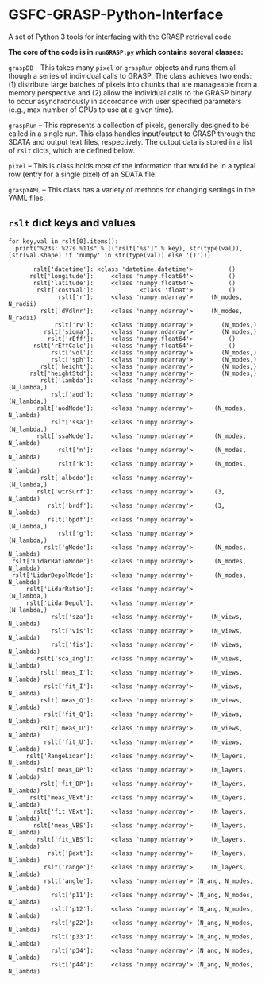 # GSFC-GRASP-Python-Interface
A set of Python 3 tools for interfacing with the GRASP retrieval code

**The core of the code is in ``runGRASP.py`` which contains several classes:**

``graspDB`` – This takes many ``pixel`` or ``graspRun`` objects and runs them all though a series of individual calls to GRASP. The class achieves two ends: (1) distribute large batches of pixels into chunks that are manageable from a memory perspective and (2) allow the individual calls to the GRASP binary to occur asynchronously in accordance with user specified parameters (e.g., max number of CPUs to use at a given time).  

``graspRun`` – This represents a collection of pixels, generally designed to be called in a single run. This class handles input/output to GRASP through the SDATA and output text files, respectively. The output data is stored in a list of ``rslt`` dicts, which are defined below.

``pixel`` – This is class holds most of the information that would be in a typical row (entry for a single pixel) of an SDATA file.

``graspYAML`` – This class has a variety of methods for changing settings in the YAML files.

## ``rslt`` dict keys and values
```
for key,val in rslt[0].items(): 
  print("%23s: %27s %11s" % (("rslt['%s']" % key), str(type(val)), (str(val.shape) if 'numpy' in str(type(val)) else '()')))
```
```
       rslt['datetime']: <class 'datetime.datetime'>          ()
      rslt['longitude']:     <class 'numpy.float64'>          ()
       rslt['latitude']:     <class 'numpy.float64'>          ()
        rslt['costVal']:             <class 'float'>          ()
              rslt['r']:     <class 'numpy.ndarray'>     (N_modes, N_radii)
         rslt['dVdlnr']:     <class 'numpy.ndarray'>     (N_modes, N_radii)
             rslt['rv']:     <class 'numpy.ndarray'>        (N_modes,)
          rslt['sigma']:     <class 'numpy.ndarray'>        (N_modes,)
           rslt['rEff']:     <class 'numpy.float64'>          ()
       rslt['rEffCalc']:     <class 'numpy.float64'>          ()
            rslt['vol']:     <class 'numpy.ndarray'>        (N_modes,)
            rslt['sph']:     <class 'numpy.ndarray'>        (N_modes,)
         rslt['height']:     <class 'numpy.ndarray'>        (N_modes,)
      rslt['heightStd']:     <class 'numpy.ndarray'>        (N_modes,)
         rslt['lambda']:     <class 'numpy.ndarray'>        (N_lambda,)
            rslt['aod']:     <class 'numpy.ndarray'>        (N_lambda,)
        rslt['aodMode']:     <class 'numpy.ndarray'>      (N_modes, N_lambda)
            rslt['ssa']:     <class 'numpy.ndarray'>        (N_lambda,)
        rslt['ssaMode']:     <class 'numpy.ndarray'>      (N_modes, N_lambda)
              rslt['n']:     <class 'numpy.ndarray'>      (N_modes, N_lambda)
              rslt['k']:     <class 'numpy.ndarray'>      (N_modes, N_lambda)
         rslt['albedo']:     <class 'numpy.ndarray'>        (N_lambda,)
        rslt['wtrSurf']:     <class 'numpy.ndarray'>      (3, N_lambda)
           rslt['brdf']:     <class 'numpy.ndarray'>      (3, N_lambda)
           rslt['bpdf']:     <class 'numpy.ndarray'>        (N_lambda,)
              rslt['g']:     <class 'numpy.ndarray'>        (N_lambda,)
          rslt['gMode']:     <class 'numpy.ndarray'>      (N_modes, N_lambda)
 rslt['LidarRatioMode']:     <class 'numpy.ndarray'>      (N_modes, N_lambda)
 rslt['LidarDepolMode']:     <class 'numpy.ndarray'>      (N_modes, N_lambda)
     rslt['LidarRatio']:     <class 'numpy.ndarray'>        (N_lambda,)
     rslt['LidarDepol']:     <class 'numpy.ndarray'>        (N_lambda,)
            rslt['sza']:     <class 'numpy.ndarray'>     (N_views, N_lambda)
            rslt['vis']:     <class 'numpy.ndarray'>     (N_views, N_lambda)
            rslt['fis']:     <class 'numpy.ndarray'>     (N_views, N_lambda)
        rslt['sca_ang']:     <class 'numpy.ndarray'>     (N_views, N_lambda)
         rslt['meas_I']:     <class 'numpy.ndarray'>     (N_views, N_lambda)
          rslt['fit_I']:     <class 'numpy.ndarray'>     (N_views, N_lambda)
         rslt['meas_Q']:     <class 'numpy.ndarray'>     (N_views, N_lambda)
          rslt['fit_Q']:     <class 'numpy.ndarray'>     (N_views, N_lambda)
         rslt['meas_U']:     <class 'numpy.ndarray'>     (N_views, N_lambda)
          rslt['fit_U']:     <class 'numpy.ndarray'>     (N_views, N_lambda)
     rslt['RangeLidar']:     <class 'numpy.ndarray'>     (N_layers, N_lambda)
        rslt['meas_DP']:     <class 'numpy.ndarray'>     (N_layers, N_lambda)
         rslt['fit_DP']:     <class 'numpy.ndarray'>     (N_layers, N_lambda)
      rslt['meas_VExt']:     <class 'numpy.ndarray'>     (N_layers, N_lambda)
       rslt['fit_VExt']:     <class 'numpy.ndarray'>     (N_layers, N_lambda)
       rslt['meas_VBS']:     <class 'numpy.ndarray'>     (N_layers, N_lambda)
        rslt['fit_VBS']:     <class 'numpy.ndarray'>     (N_layers, N_lambda)
           rslt['βext']:     <class 'numpy.ndarray'>     (N_layers, N_lambda)
          rslt['range']:     <class 'numpy.ndarray'>     (N_layers, N_lambda)
          rslt['angle']:     <class 'numpy.ndarray'> (N_ang, N_modes, N_lambda)
            rslt['p11']:     <class 'numpy.ndarray'> (N_ang, N_modes, N_lambda)
            rslt['p12']:     <class 'numpy.ndarray'> (N_ang, N_modes, N_lambda)
            rslt['p22']:     <class 'numpy.ndarray'> (N_ang, N_modes, N_lambda)
            rslt['p33']:     <class 'numpy.ndarray'> (N_ang, N_modes, N_lambda)
            rslt['p34']:     <class 'numpy.ndarray'> (N_ang, N_modes, N_lambda)
            rslt['p44']:     <class 'numpy.ndarray'> (N_ang, N_modes, N_lambda)
 ```
 